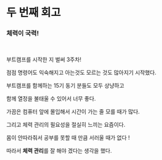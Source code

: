 # 두 번째 회고

### 체력이 국력!

<br>

부트캠프를 시작한 지 벌써 3주차!

점점 명령어도 익숙해지고 아는것도 모르는 것도 많아지기 시작했다.

부트캠프를 함께하는 15기 동기 분들도 모두 상냥하고

함께 열정을 불태울 수 있어서 너무 좋다.

가끔은 컴퓨터 앞에 몰입해서 시간이 가는 줄 모를 때가 많다.

그리고 체력 관리의 필요성을 절실히 느끼는 요즘이다.

몸이 안따라줘서 공부를 못할 때 만큼 서러울 때가 없다 !

따라서 **체력 관리**를 잘 해야 겠다는 생각을 했다.

<br>
